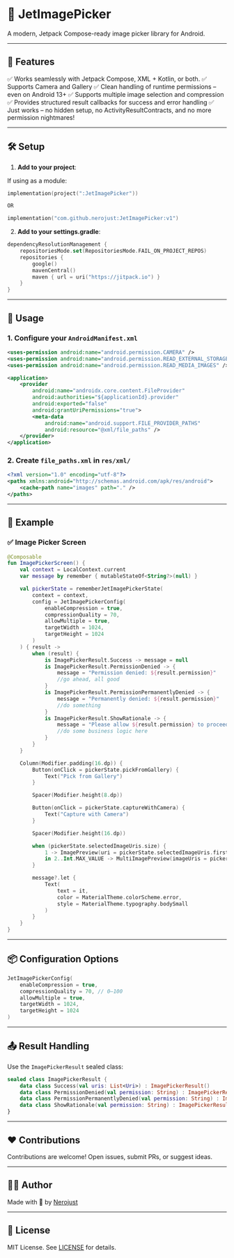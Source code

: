 # 📸 JetImagePicker

A modern, Jetpack Compose-ready image picker library for Android.

---

## 🚀 Features

✅ Works seamlessly with Jetpack Compose, XML + Kotlin, or both.
✅ Supports Camera and Gallery
✅ Clean handling of runtime permissions – even on Android 13+
✅ Supports multiple image selection and compression
✅ Provides structured result callbacks for success and error handling
✅ Just works – no hidden setup, no ActivityResultContracts, and no more permission nightmares!

---

## 🛠️ Setup

1. **Add to your project**:

If using as a module:
```kotlin
implementation(project(":JetImagePicker"))

OR

implementation("com.github.nerojust:JetImagePicker:v1")


```
2. **Add to your settings.gradle**:

```kotlin
dependencyResolutionManagement {
    repositoriesMode.set(RepositoriesMode.FAIL_ON_PROJECT_REPOS)
    repositories {
        google()
        mavenCentral()
        maven { url = uri("https://jitpack.io") }
    }
}
```
---

## 🧱 Usage

### 1. Configure your `AndroidManifest.xml`

```xml
<uses-permission android:name="android.permission.CAMERA" />
<uses-permission android:name="android.permission.READ_EXTERNAL_STORAGE" />
<uses-permission android:name="android.permission.READ_MEDIA_IMAGES" /> <!-- for Android 13+ -->

<application>
    <provider
        android:name="androidx.core.content.FileProvider"
        android:authorities="${applicationId}.provider"
        android:exported="false"
        android:grantUriPermissions="true">
        <meta-data
            android:name="android.support.FILE_PROVIDER_PATHS"
            android:resource="@xml/file_paths" />
    </provider>
</application>
```

### 2. Create `file_paths.xml` in `res/xml/`

```xml
<?xml version="1.0" encoding="utf-8"?>
<paths xmlns:android="http://schemas.android.com/apk/res/android">
    <cache-path name="images" path="." />
</paths>
```

---

## 🧩 Example

### ✅ Image Picker Screen

```kotlin
@Composable
fun ImagePickerScreen() {
    val context = LocalContext.current
    var message by remember { mutableStateOf<String?>(null) }

    val pickerState = rememberJetImagePickerState(
        context = context,
        config = JetImagePickerConfig(
            enableCompression = true,
            compressionQuality = 70,
            allowMultiple = true,
            targetWidth = 1024,
            targetHeight = 1024
        )
    ) { result ->
        when (result) {
            is ImagePickerResult.Success -> message = null
            is ImagePickerResult.PermissionDenied -> {
                message = "Permission denied: ${result.permission}"
                //go ahead, all good
            }
            is ImagePickerResult.PermissionPermanentlyDenied -> {
                message = "Permanently denied: ${result.permission}"
                //do something
            }
            is ImagePickerResult.ShowRationale -> {
                message = "Please allow ${result.permission} to proceed."
                //do some business logic here
            }
        }
    }

    Column(Modifier.padding(16.dp)) {
        Button(onClick = pickerState.pickFromGallery) {
            Text("Pick from Gallery")
        }

        Spacer(Modifier.height(8.dp))

        Button(onClick = pickerState.captureWithCamera) {
            Text("Capture with Camera")
        }

        Spacer(Modifier.height(16.dp))

        when (pickerState.selectedImageUris.size) {
            1 -> ImagePreview(uri = pickerState.selectedImageUris.first())
            in 2..Int.MAX_VALUE -> MultiImagePreview(imageUris = pickerState.selectedImageUris)
        }

        message?.let {
            Text(
                text = it,
                color = MaterialTheme.colorScheme.error,
                style = MaterialTheme.typography.bodySmall
            )
        }
    }
}
```

---

## 📦 Configuration Options

```kotlin
JetImagePickerConfig(
    enableCompression = true,
    compressionQuality = 70, // 0–100
    allowMultiple = true,
    targetWidth = 1024,
    targetHeight = 1024
)
```

---

## 📤 Result Handling

Use the `ImagePickerResult` sealed class:

```kotlin
sealed class ImagePickerResult {
    data class Success(val uris: List<Uri>) : ImagePickerResult()
    data class PermissionDenied(val permission: String) : ImagePickerResult()
    data class PermissionPermanentlyDenied(val permission: String) : ImagePickerResult()
    data class ShowRationale(val permission: String) : ImagePickerResult()
}
```

---

## ❤️ Contributions

Contributions are welcome! Open issues, submit PRs, or suggest ideas.

---

## 🧑‍💻 Author

Made with 💙 by [Nerojust](https://github.com/Nerojust)

---

## 📄 License

MIT License. See [LICENSE](LICENSE) for details.
